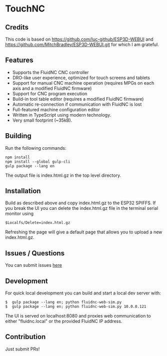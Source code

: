 # TouchNC

## Credits
  This code is based on 
  https://github.com/luc-github/ESP3D-WEBUI and 
  https://github.com/MitchBradley/ESP3D-WEBUI.git for which I am grateful.

## Features
- Supports the FluidNC CNC controller
- DRO-like user experience, optimized for touch screens and tablets
- Support for manual CNC machine operation (requires MPGs on each axis and a modified FluidNC firmware)
- Support for CNC program execution
- Build-in tool table editor (requires a modified FluidNC firmware)
- Automatic re-connection if communication with FluidNC is lost
- Full-featured machine configuration editor
- Written in TypeScript using modern technology.
- Very small footprint (~35kB).

## Building
Run the following commands:
```
npm install
npm install --global gulp-cli
gulp package --lang en
```
The output file is index.html.gz in the top level directory.

## Installation
Build as described above and copy index.html.gz to the ESP32 SPIFFS.
If you break the UI you can delete the index.html.gz file in the terminal 
serial monitor using
```
$Localfs/Delete=index.html.gz
```
Refreshing the page will give a default page that allows you to upload a new index.html.gz.

## Issues / Questions
You can submit issues [here](https://github.com/dumitru-petrusca/TouchNC/issues)   

## Development
For quick local development you can build and start a local dev server with:
```
$  gulp package --lang en; python fluidnc-web-sim.py
$  gulp package --lang en; python fluidnc-web-sim.py 10.0.0.121
```
The UI is served on localhost:8080 and proxies web communication to either "fluidnc.local" or the provided FluidNC IP address.

## Contribution
Just submit PRs!
